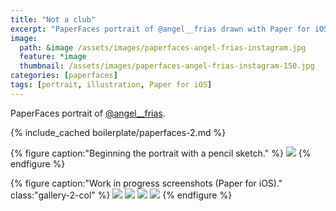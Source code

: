 ```yaml
---
title: "Not a club"
excerpt: "PaperFaces portrait of @angel__frias drawn with Paper for iOS on an iPad."
image: 
  path: &image /assets/images/paperfaces-angel-frias-instagram.jpg 
  feature: *image
  thumbnail: /assets/images/paperfaces-angel-frias-instagram-150.jpg
categories: [paperfaces]
tags: [portrait, illustration, Paper for iOS]
---
```


PaperFaces portrait of [@angel__frias](https://instagram.com/angel__frias).

{% include_cached boilerplate/paperfaces-2.md %}

{% figure caption:"Beginning the portrait with a pencil sketch." %}
[![](/assets/images/paperfaces-angel-frias-process-1-750.jpg)](/assets/images/paperfaces-angel-frias-process-1-lg.jpg)
{% endfigure %}

{% figure caption:"Work in progress screenshots (Paper for iOS)." class:"gallery-2-col" %}
[![](/assets/images/paperfaces-angel-frias-process-2-600.jpg)](/assets/images/paperfaces-angel-frias-process-2-lg.jpg)
[![](/assets/images/paperfaces-angel-frias-process-3-600.jpg)](/assets/images/paperfaces-angel-frias-process-3-lg.jpg)
[![](/assets/images/paperfaces-angel-frias-process-4-600.jpg)](/assets/images/paperfaces-angel-frias-process-4-lg.jpg)
[![](/assets/images/paperfaces-angel-frias-process-5-600.jpg)](/assets/images/paperfaces-angel-frias-process-5-lg.jpg)
{% endfigure %}
